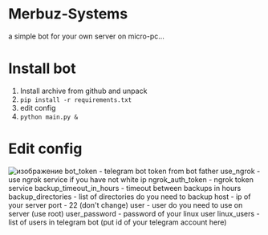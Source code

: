 # Merbuz-Systems
a simple bot for your own server on micro-pc...

# Install bot
1. Install archive from github and unpack
2. ```pip install -r requirements.txt```
3. edit config
4. ```python main.py &```

# Edit config
![изображение](https://github.com/Merbuz/Merbuz-Systems/assets/75749391/291767a2-1c99-4207-ab3f-b961107f79d6)
bot_token - telegram bot token from bot father
use_ngrok - use ngrok service if you have not white ip
ngrok_auth_token - ngrok token service
backup_timeout_in_hours - timeout between backups in hours
backup_directories - list of directories do you need to backup
host - ip of your server
port - 22 (don't change)
user - user do you need to use on server (use root)
user_password - password of your linux user
linux_users - list of users in telegram bot (put id of your telegram account here)

